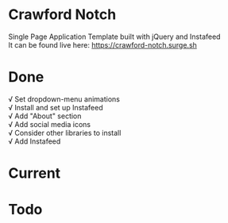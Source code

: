 # Crawford Notch
Single Page Application Template built with jQuery and Instafeed <br />
It can be found live here: https://crawford-notch.surge.sh

# Done
√ Set dropdown-menu animations <br />
√ Install and set up Instafeed <br />
√ Add "About" section <br />
√ Add social media icons <br />
√ Consider other libraries to install <br />
√ Add Instafeed <br />

# Current

# Todo
